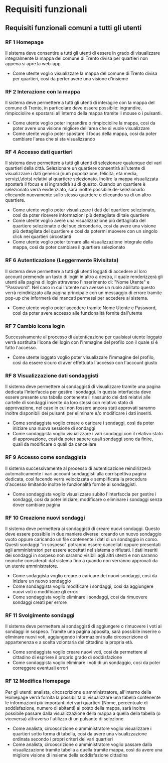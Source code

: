 # Requisiti funzionali

## Requisiti funzionali comuni a tutti gli utenti

### RF 1 Homepage
Il sistema deve consentire a tutti gli utenti di essere in grado di visualizzare integralmente la mappa del comune di Trento divisa per quartieri non appena si apre la web-app.
- Come utente voglio visualizzare la mappa del comune di Trento divisa per quartieri, così da perter avere una visione d'insieme

### RF 2 Interazione con la mappa
Il sistema deve permettere a tutti gli utenti di interagire con la mappa del comune di Trento, in particolare deve essere possibile: ingrandire, rimpicciolire e spostarsi all'interno della mappa tramite il mouse o i pulsanti.
- Come utente voglio poter ingrandire o rimpicciolire la mappa, così da poter avere una visione migliore dell'area che si vuole visualizzare
- Come utente voglio poter spostare il focus della mappa, così da poter cambiare l'area che si sta visualizzando

### RF 4 Accesso dati quartieri
Il sistema deve permettere a tutti gli utenti di selezionare qualunque dei vari quartieri della città. Selezionare un quartiere consentirà all'utente di visualizzare i dati generici (num popolazione, felicità, età media, servizi,\dots) relativi al quartiere selezionato. Inoltre la mappa visualizzata sposterà il focus e si ingrandirà su di questo. Quando un quartiere è selezionato verrà evidenziato, sarà inoltre possibile de-selezionarlo cliccando nuovamente sullo stesso quartiere o cliccando su di un altro quartiere.
- Come utente voglio poter visualizzare i dati del quartiere selezionato, così da poter ricevere informazioni più dettagliate di tale quartiere
- Come utente voglio avere una visualizzazione più dettagliata del quartiere selezionato e del suo circondario, così da avere una visione più dettagliata del quartiere e così da potermi muovere con un singolo click nei quartieri circostanti
- Come utente voglio poter tornare alla visualizzazione integrale della mappa, così da poter cambiare il quartiere selezionato

### RF 6 Autenticazione (Leggermente Rivisitata)
Il sistema deve permettere a tutti gli utenti loggati di accedere al loro account premendo un tasto di login in altro a destra, il quale renderizzerà gli utenti alla pagina di login attraverso l'inserimento di: "Nome Utente" e "Password". Nel caso in cui l'utente non avesse un ruolo abilitato questo verrà reindirizzato alla pagina principale con un messaggio di errore tramite pop-up che informerà dei mancati permessi per accedere al sistema.
- Come utente voglio poter accedere tramite Nome Utente e Password, così da poter avere accesso alle funzionalità fornite dall'utente

### RF 7 Cambio icona login
Successivamente al processo di autenticazione per qualsiasi utente loggato verrà sostituita l'icona del login con l'immagine del profilo con il quale si è fatto l'accesso.
- Come utente loggato voglio poter visualizzare l'immagine del profilo, così da essere sicuro di aver effettuato l'accesso con l'account giusto

### RF 8 Visualizzazione dati sondaggisti
Il sistema deve permettere ai sondaggisti di visualizzare tramite una pagina dedicata l'interfaccia per gestire i sondaggi. In questa interfaccia deve essere presente una tabella contenente il riassunto dei dati relativi alle cartelle di sondaggi inserite da loro stessi con relativo stato di approvazione, nel caso in cui non fossero ancora stati approvati saranno inoltre disponibili dei pulsanti per eliminare e/o modificare i dati inseriti.
- Come sondaggista voglio creare o caricare i sondaggi, così da poter iniziare una nuova sessione di sondaggi
- Come sondaggista voglio visualizzare i vari sondaggi con il relativo stato di approvazione, così da poter sapere quali sondaggi sono da finire, quali da modificare o quali da cancellare

### RF 9 Accesso come sondaggista
Il sistema successivamente al processo di autenticazione reindirizzerà automaticamente i vari account sondaggisti alla corrispettiva pagina dedicata, così facendo verrà velocizzata e semplificata la procedura d'accesso limitando inoltre le funzionalità fornite ai sondaggisti.
- Come sondaggista voglio visualizzare subito l'interfaccia per gestire i sondaggi, così da poter iniziare, modificare o eliminare i sondaggi senza dover cambiare pagina

### RF 10 Creazione nuovi sondaggi
Il sistema deve permettera ai sondaggisti di creare nuovi sondaggi. Questo deve essere possibile in due maniere diverse: creando un nuovo sondaggio vuoto oppure caricando un file contenente i dati di un sondaggio in corso. Questi sondaggi "in sospeso" potranno essere cancellati oppure presentati agli amministratori per essere accettati nel sistema o rifiutati. I dati inseriti dei sondaggi in sospeso non saranno visibili agli altri utenti e non saranno neanche considerati dal sistema fino a quando non verranno approvati da un utente amministratore.
- Come sodaggista voglio creare o caricare dei nuovi sondaggi, così da iniziare un nuovo sondaggio
- Come sondaggista voglio modificare i sondaggi, così da aggiungere nuovi voti o modificare gli errori
- Come sondaggista voglio eliminare i sondaggi, così da rimuovere sondaggi creati per errore

### RF 11 Svolgimento sondaggi
Il sistema deve permettere ai sondaggisti di aggiungere o rimuovere i voti ai sondaggi in sospeso. Tramite una pagina apposita, sarà possibile inserire o eliminare nuovi voti, aggiungendo informazioni sulla circoscrizione di appartenenza e a scelta volontaria del cittadino la propria età.
- Come sondaggista voglio creare nuovi voti, così da permettere al cittadino di espriere il proprio grado di soddisfazione
- Come sondaggista voglio eliminare i voti di un sondaggio, così da poter correggere eventuali errori

### RF 12 Modifica Homepage
Per gli utenti: analista, circoscrizione e amministratore, all'interno della Homepage verrà fornita la possibilità di visualizzare una tabella contenente le informazioni più importanti dei vari quartieri (Nome, percentuale di soddisfazione, numero di abitanti) al posto della mappa, sarà inoltre possibile passare dalla visualizzazione della mappa a quella della tabella (o viceversa) attraverso l'utilizzo di un pulsante di selezione.
- Come analista, circoscrizione o amministratore voglio visualizzare i quartieri sotto forma di tabella, così da avere una visualizzazione ordinata secondo i propri criteri dei vari quartieri
- Come analista, circoscrizione o amministratore voglio passare dalla visualizzazione tramite tabella a quella tramite mappa, così da avere una migliore visione di insieme della soddisfazione cittadina